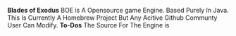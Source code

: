 **Blades of Exodus**
BOE is A Opensource game Engine. Based Purely In Java.
This Is Currently A Homebrew Project But Any Acitive Github Communty User Can Modify.
**To-Dos**
The Source For The Engine is 
